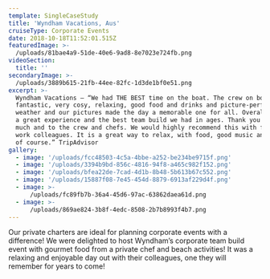 ```yaml
---
template: SingleCaseStudy
title: 'Wyndham Vacations, Aus'
cruiseType: Corporate Events
date: 2018-10-18T11:52:01.515Z
featuredImage: >-
  /uploads/81bae4a9-51de-40e6-9ad8-8e7023e724fb.png
videoSection:
  title: ''
secondaryImage: >-
  /uploads/3889b615-21fb-44ee-82fc-1d3de1bf0e51.png
excerpt: >-
  Wyndham Vacations – “We had THE BEST time on the boat. The crew on board were
  fantastic, very cosy, relaxing, good food and drinks and picture-perfect
  weather and our pictures made the day a memorable one for all. Overall, it was
  a great experience and the best team build we had in ages. Thank you Jess very
  much and to the crew and chefs. We would highly recommend this with friends or
  work colleagues. It is a great way to relax, with food, good music and company
  of course.” TripAdvisor
gallery:
  - image: '/uploads/fcc48503-4c5a-4bbe-a252-be234be9715f.png'
  - image: '/uploads/3394b9bd-856c-4816-94f8-a465c982f152.png'
  - image: '/uploads/bfea22de-7cad-4d1b-8b48-5b613b67c552.png'
  - image: '/uploads/15887f08-7e45-454d-8879-6913af229d4f.png'
  - image: >-
      /uploads/fc89fb7b-36a4-45d6-97ac-63862daea61d.png
  - image: >-
      /uploads/869ae824-3b8f-4edc-8508-2b7b8993f4b7.png
---
```

Our private charters are ideal for planning corporate events with a difference!  We were delighted to host Wyndham’s corporate team build event with gourmet food from a private chef and beach activities! It was a relaxing and enjoyable day out with their colleagues, one they will remember for years to come!
